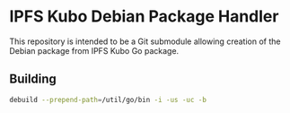 # IPFS Kubo Debian Package Handler

This repository is intended to be a Git submodule allowing creation of the Debian package from IPFS Kubo Go package.

## Building
```sh
debuild --prepend-path=/util/go/bin -i -us -uc -b
```

